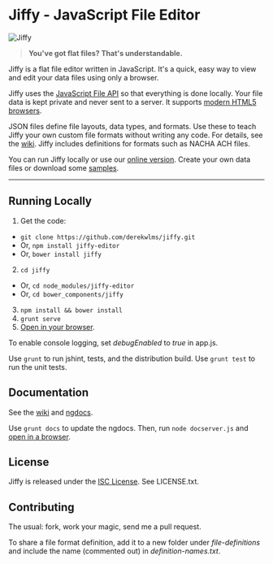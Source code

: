 # Jiffy - JavaScript File Editor

![Jiffy](http://paymenthorizons.com/jiffyfiles/jiffy-med.png)

> **You've got flat files?  That's understandable.**

Jiffy is a flat file editor written in JavaScript.  It's a quick, easy way to view and edit your data files using only a browser. 

Jiffy uses the [JavaScript File API](https://www.w3.org/TR/file-upload/) so that everything is done locally.  Your file data is kept private and never sent to a server.  It supports [modern HTML5 browsers](http://caniuse.com/#feat=fileapi).

JSON files define file layouts, data types, and formats.  Use these to teach Jiffy your own custom file formats without writing any code.  For details, see the [wiki](https://github.com/derekwlms/jiffy/wiki).  Jiffy includes definitions for formats such as NACHA ACH files.

You can run Jiffy locally or use our [online version](http://jiffy.paymenthorizons.com). Create your own data files or download some [samples](http://paymenthorizons.com/jiffyfiles/jiffy-data.zip).

---

## Running Locally

1. Get the code:
 *  `git clone https://github.com/derekwlms/jiffy.git`
 * Or, `npm install jiffy-editor` 
 * Or, `bower install jiffy`
2. `cd jiffy`
 * Or, `cd node_modules/jiffy-editor`
 * Or, `cd bower_components/jiffy`
3. `npm install && bower install`
4. `grunt serve`
5. [Open in your browser](http://localhost:9000).

To enable console logging, set *debugEnabled* to *true* in app.js.

Use `grunt` to run jshint, tests, and the distribution build.  Use `grunt test` to run the unit tests.

## Documentation

See the [wiki](https://github.com/derekwlms/jiffy/wiki) and [ngdocs](http://paymenthorizons.com/jiffyfiles/docs).

Use `grunt docs` to update the ngdocs.  Then, run `node docserver.js` and [open in a browser](http://localhost:3000/docs).

## License
Jiffy is released under the [ISC License](https://opensource.org/licenses/ISC).  See LICENSE.txt.

## Contributing

The usual: fork, work your magic, send me a pull request.  

To share a file format definition, add it to a new folder under *file-definitions* and include the name (commented out) in *definition-names.txt*. 

